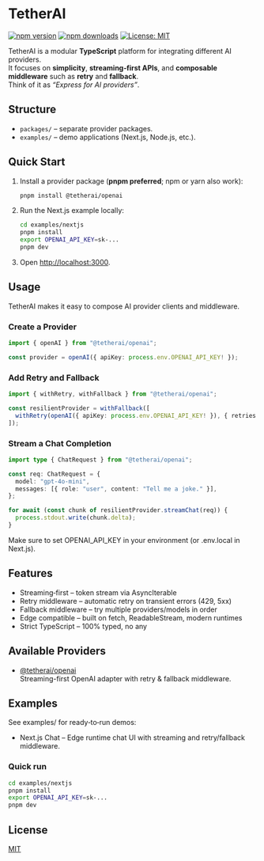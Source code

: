 # TetherAI

[![npm version](https://img.shields.io/npm/v/@tetherai/openai.svg)](https://www.npmjs.com/package/@tetherai/openai)
[![npm downloads](https://img.shields.io/npm/dm/@tetherai/openai.svg)](https://www.npmjs.com/package/@tetherai/openai)
[![License: MIT](https://img.shields.io/badge/License-MIT-yellow.svg)](LICENSE)

TetherAI is a modular **TypeScript** platform for integrating different AI providers.  
It focuses on **simplicity**, **streaming‑first APIs**, and **composable middleware** such as **retry** and **fallback**.  
Think of it as _“Express for AI providers”_.

## Structure

- `packages/` – separate provider packages.
- `examples/` – demo applications (Next.js, Node.js, etc.).

## Quick Start

1. Install a provider package (**pnpm preferred**; npm or yarn also work):

   ```bash
   pnpm install @tetherai/openai
   ```

2. Run the Next.js example locally:

   ```bash
   cd examples/nextjs
   pnpm install
   export OPENAI_API_KEY=sk-...
   pnpm dev
   ```

3. Open <http://localhost:3000>.

## Usage

TetherAI makes it easy to compose AI provider clients and middleware.

### Create a Provider

```ts
import { openAI } from "@tetherai/openai";

const provider = openAI({ apiKey: process.env.OPENAI_API_KEY! });
```

### Add Retry and Fallback

```ts
import { withRetry, withFallback } from "@tetherai/openai";

const resilientProvider = withFallback([
  withRetry(openAI({ apiKey: process.env.OPENAI_API_KEY! }), { retries: 2 }),
]);
```

### Stream a Chat Completion

```ts
import type { ChatRequest } from "@tetherai/openai";

const req: ChatRequest = {
  model: "gpt-4o-mini",
  messages: [{ role: "user", content: "Tell me a joke." }],
};

for await (const chunk of resilientProvider.streamChat(req)) {
  process.stdout.write(chunk.delta);
}
```

Make sure to set OPENAI_API_KEY in your environment (or .env.local in Next.js).

## Features

- Streaming‑first – token stream via AsyncIterable
- Retry middleware – automatic retry on transient errors (429, 5xx)
- Fallback middleware – try multiple providers/models in order
- Edge compatible – built on fetch, ReadableStream, modern runtimes
- Strict TypeScript – 100% typed, no any

## Available Providers

- [@tetherai/openai](https://www.npmjs.com/package/@tetherai/openai)  
  Streaming-first OpenAI adapter with retry & fallback middleware.

## Examples

See examples/ for ready‑to‑run demos:

- Next.js Chat – Edge runtime chat UI with streaming and retry/fallback middleware.

### Quick run

```bash
cd examples/nextjs
pnpm install
export OPENAI_API_KEY=sk-...
pnpm dev
```

## License

[MIT](LICENSE)
